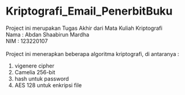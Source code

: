 # Kriptografi_Email_PenerbitBuku
Project ini merupakan Tugas Akhir dari Mata Kuliah Kriptografi <br/>
Nama : Abdan Shaabirun Mardha <br/>
NIM  : 123220107 <br/>
<br/>
Project ini menerapkan beberapa algoritma kriptografi, di antaranya : <br/>
1. vigenere cipher <br/>
2. Camelia 256-bit <br/>
3. hash untuk password <br/>
4. AES 128 untuk enkripsi file


